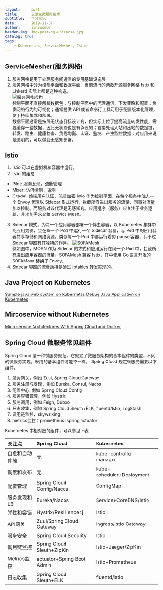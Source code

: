 ```yaml
---
layout:     post
title:      云原生微服务技术
subtitle:   学习笔记
date:       2019-11-07
author:     sincosmos
header-img: img/post-bg-universe.jpg
catalog: true
tags:
    - Kubernetes, ServiceMesher, Istio
---  
```


## ServiceMesher(服务网格)  
1. 服务网格是用于处理服务间通信的专用基础设施层  
2. 服务网格中分为控制平面和数据平面，当前流行的两款开源服务网格 Istio 和 Linkerd 实际上都是这种构造。  
   ![服务网格架构](https://jimmysong.io/istio-handbook/images/0069RVTdly1fuail4d24jj31080rkgr7.jpg)  
   控制平面不直接解析数据包；与控制平面中的代理通信，下发策略和配置；负责网络行为的可视化；通常提供 API 或者命令行工具可用于配置版本化管理，便于持续集成和部署。  
   数据平面通常是按照无状态目标设计的，但实际上位了提高流量转发性能，需要缓存一些数据，因此无状态也是有争议的；直接处理入站和出站的数据包，转发、路由、健康检查、负载均衡、认证、鉴权、产生监控数据；对应用来说是透明的，可以做到无感知部署。
   
## Istio
1. Istio 可以在虚拟机和容器中运行。  
2. Istio 的组成
- Pilot: 服务发现，流量管理
- Mixer: 访问控制，遥测
- Citadel: 终端用户认证、流量加密
Istio 作为控制平面，在每个服务中注入一个 Envoy 代理以 Sidecar 形式运行，拦截所有进出服务的流量，同事对流量加以控制。而服务对该代理是无感知的。应用程序（服务）应关注于业务逻辑，非功能需求交给 Service Mesh。  
3. Sidecar 模式，为每一个应用容器部署一个伴生容器，以 Kubernetes 集群中的应用为例，会在每一个 Pod 中运行一个 Sidecar 容器，与 Pod 中的应用容器共享存储和网络资源，类似每一个 Pod 中都运行着的 pause 容器，只不过 Sidecar 容器有其独特的作用。
   ![SOFAMesh](https://jimmysong.io/istio-handbook/images/006tNbRwgy1fuyr4vizzwj31kw1biq98.jpg)    
   例如图中，MOSN 作为 Sidecar 的方式和应用运行在同一个 Pod 中，拦截所有进出应用容器的流量，SOFAMesh 兼容 Istio，其中使用 Go 语言开发的 SOFAMosn 替换了 Envoy。
4. Sidecar 容器的流量劫持是通过 iptables 转发实现的。   

## Java Project on Kubernetes
[Sample java web system on Kubernetes](https://medium.com/@dayan888/sample-java-web-system-on-kubernetes-e52069390916)
[Debug Java Application on Kubernetes](https://dev.to/sandrogiacom/kubernetes-for-java-developers-debug-application-4l1a)

## Mircoservice without Kubernetes
[Microservice Architectures With Spring Cloud and Docker](https://dzone.com/articles/microservice-architecture-with-spring-cloud-and-do)

## Spring Cloud 微服务常见组件
Spring Cloud 是一种微服务规范，它规定了微服务架构的基本组件的类型，不同的微服务实现，采用的基本组件可能不一样。
Spring Cloud 规定微服务需要以下组件。
1. 服务网关，例如 Zuul, Spring Cloud Gateway
2. 服务注册与发现，例如 Eureka, Consul, Nacos
3. 配置中心, 例如 Spring Cloud Config
4. 服务容错管理，例如 Hystrix
5. 服务调用，例如 Feign, Dubbo
6. 日志收集，例如 Spring Cloud Sleuth+ELK, fluentd/Istio, LogStash
7. 调用链监控，skywalking
8. metrics监控：prometheus+spring actuator

Kubernetes 中相对应的组件，可以参见下表  

|   关注点    |   Spring Cloud | Kubernetes |
| :-----------| :---------- | :----------  |
| 自愈和自动伸缩 | 无 | kube-controller-manager |
| 调度和发布 	 | 无 	| kube-scheduler+Deployment  |
| 配置管理 		| Spring Cloud Config/Nacos |  ConfigMap |
| 服务发现和LB  | Eureka/Nacos | Service+CoreDNS/Istio   |
| 弹性和容错 	 | Hystrix/Resillience4j 	| Istio     |
| API网关 	    | Zuul/Spring Cloud Gateway  | Ingress/Istio Gateway |
| 服务安全 	    | Spring Cloud Security 	|  Istio |
| 调用链监控 	 | Spring Cloud Sleuth+ZipKin  | Istio+Jaeger/ZipKin  |
| Metrics监控  | actuator+Spring Boot Admin  | Istio+Prometheus |
| 日志收集 		| Spring Cloud Sleuth+ELK 	    | fluentd/Istio |


